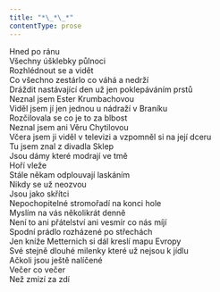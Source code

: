 ```yaml
---
title: "*\_*\_*"
contentType: prose
---
```


<section>

Hned po ránu  
Všechny úšklebky půlnoci  
Rozhlédnout se a vidět  
Co všechno zestárlo co váhá a nedrží  
Dráždit nastávající den už jen poklepáváním prstů  
Neznal jsem Ester Krumbachovou  
Viděl jsem jí jen jednou u nádraží v Braníku  
Rozčilovala se co je to za blbost  
Neznal jsem ani Věru Chytilovou  
Včera jsem ji viděl v televizi a vzpomněl si na její dceru  
Tu jsem znal z divadla Sklep  
Jsou dámy které modrají ve tmě  
Hoří vleže  
Stále někam odplouvají laskáním  
Nikdy se už neozvou  
Jsou jako skřítci  
Nepochopitelné stromořadí na konci hole  
Myslím na vás několikrát denně  
Není to ani přátelství ani vesmír co nás míjí  
Spodní prádlo rozházené po střechách  
Jen kníže Metternich si dál kreslí mapu Evropy  
Své stejně dlouhé milenky které už nejsou k jídlu  
Ačkoli jsou ještě nalíčené  
Večer co večer  
Než zmizí za zdí

</section>
